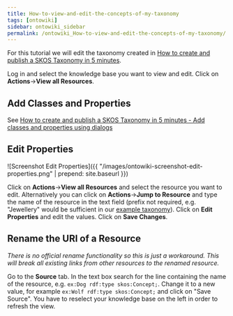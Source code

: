 ```yaml
---
title: How-to-view-and-edit-the-concepts-of-my-taxonomy
tags: [ontowiki]
sidebar: ontowiki_sidebar
permalink: /ontowiki_How-to-view-and-edit-the-concepts-of-my-taxonomy/
---
```

For this tutorial we will edit the taxonomy created in [How to create and publish a SKOS Taxonomy in 5 minutes](http://docs.ontowiki.net/ontowiki_How-to-create-and-publish-a-SKOS-Taxonomy-in-5-minutes).

Log in and select the knowledge base you want to view and edit. Click on **Actions**->**View all Resources**.

## Add Classes and Properties
See [How to create and publish a SKOS Taxonomy in 5 minutes - Add classes and properties using dialogs](http://docs.ontowiki.net/ontowiki_How-to-create-and-publish-a-SKOS-Taxonomy-in-5-minutes#dialog)

## Edit Properties
![Screenshot Edit Properties]({{ "/images/ontowiki-screenshot-edit-properties.png" | prepend: site.baseurl }})

Click on **Actions**->**View all Resources** and select the resource you want to edit. Alternatively you can click on **Actions**->**Jump to Resource** and type the name of the resource in the text field (prefix not required, e.g. "Jewellery" would be sufficient in our [example taxonomy](http://docs.ontowiki.net/ontowiki_How-to-create-and-publish-a-SKOS-Taxonomy-in-5-minutes#taxonomy)). Click on **Edit Properties** and edit the values. Click on **Save Changes**.

## Rename the URI of a Resource
*There is no official rename functionality so this is just a workaround.*
*This will break all existing links from other resources to the renamed resource.*

Go to the **Source** tab. In the text box search for the line containing the name of the resource, e.g. `ex:Dog rdf:type skos:Concept;`. Change it to a new value, for example `ex:Wolf rdf:type skos:Concept;` and click on "Save Source". You have to reselect your knowledge base on the left in order to refresh the view.